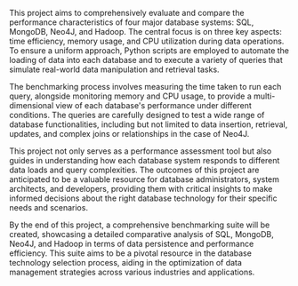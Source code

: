 This project aims to comprehensively evaluate and compare the performance characteristics of four major database systems: SQL, MongoDB, Neo4J, and Hadoop. The central focus is on three key aspects: time efficiency, memory usage, and CPU utilization during data operations. To ensure a uniform approach, Python scripts are employed to automate the loading of data into each database and to execute a variety of queries that simulate real-world data manipulation and retrieval tasks.

The benchmarking process involves measuring the time taken to run each query, alongside monitoring memory and CPU usage, to provide a multi-dimensional view of each database's performance under different conditions. The queries are carefully designed to test a wide range of database functionalities, including but not limited to data insertion, retrieval, updates, and complex joins or relationships in the case of Neo4J.

This project not only serves as a performance assessment tool but also guides in understanding how each database system responds to different data loads and query complexities. The outcomes of this project are anticipated to be a valuable resource for database administrators, system architects, and developers, providing them with critical insights to make informed decisions about the right database technology for their specific needs and scenarios.

By the end of this project, a comprehensive benchmarking suite will be created, showcasing a detailed comparative analysis of SQL, MongoDB, Neo4J, and Hadoop in terms of data persistence and performance efficiency. This suite aims to be a pivotal resource in the database technology selection process, aiding in the optimization of data management strategies across various industries and applications.
